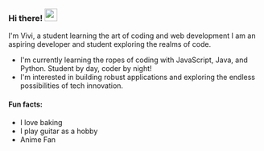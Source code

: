 ### Hi there! <img src="https://cdn3.emoji.gg/emojis/99733-mandalorianhello.gif" width="25"/>

I'm Vivi, a student learning the art of coding and web development
I am an aspiring developer and student exploring the realms of code. 

- I'm currently learning the ropes of coding with JavaScript, Java, and Python. Student by day, coder by night!
- I'm interested in building robust applications and exploring the endless possibilities of tech innovation. 

#### Fun facts: 
- I love baking
- I play guitar as a hobby
- Anime Fan
<!---
viviTech07/viviTech07 is a ✨ special ✨ repository because its `README.md` (this file) appears on your GitHub profile.
You can click the Preview link to take a look at your changes.
--->
